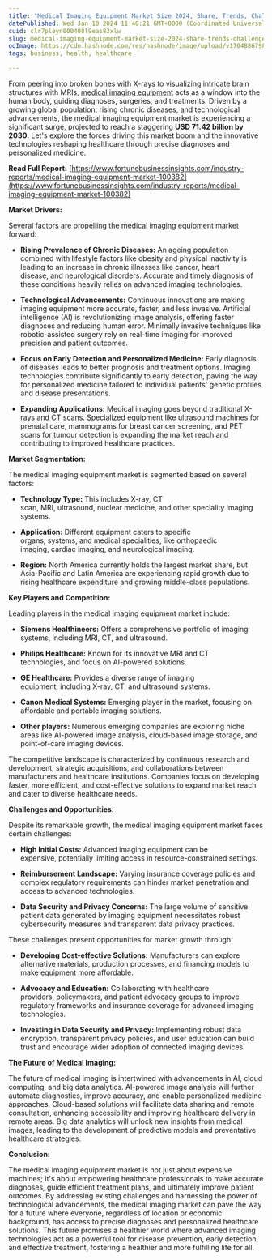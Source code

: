 ```yaml
---
title: "Medical Imaging Equipment Market Size 2024, Share, Trends, Challenges & Opportunities"
datePublished: Wed Jan 10 2024 11:40:21 GMT+0000 (Coordinated Universal Time)
cuid: clr7pleyn000408l9eas83xlw
slug: medical-imaging-equipment-market-size-2024-share-trends-challenges-opportunities
ogImage: https://cdn.hashnode.com/res/hashnode/image/upload/v1704886798290/423ad472-7845-466b-b8ed-585cfa7685ba.gif
tags: business, health, healthcare

---
```


From peering into broken bones with X-rays to visualizing intricate brain structures with MRIs, [medical imaging equipment](https://www.fortunebusinessinsights.com/industry-reports/medical-imaging-equipment-market-100382) acts as a window into the human body, guiding diagnoses, surgeries, and treatments. Driven by a growing global population, rising chronic diseases, and technological advancements, the medical imaging equipment market is experiencing a significant surge, projected to reach a staggering **USD 71.42 billion by 2030**. Let's explore the forces driving this market boom and the innovative technologies reshaping healthcare through precise diagnoses and personalized medicine.

**Read Full Report:** [https://www.fortunebusinessinsights.com/industry-reports/medical-imaging-equipment-market-100382](https://www.fortunebusinessinsights.com/industry-reports/medical-imaging-equipment-market-100382)

**Market Drivers:**

Several factors are propelling the medical imaging equipment market forward:

* **Rising Prevalence of Chronic Diseases:** An ageing population combined with lifestyle factors like obesity and physical inactivity is leading to an increase in chronic illnesses like cancer, heart disease, and neurological disorders. Accurate and timely diagnosis of these conditions heavily relies on advanced imaging technologies.
    
* **Technological Advancements:** Continuous innovations are making imaging equipment more accurate, faster, and less invasive. Artificial intelligence (AI) is revolutionizing image analysis, offering faster diagnoses and reducing human error. Minimally invasive techniques like robotic-assisted surgery rely on real-time imaging for improved precision and patient outcomes.
    
* **Focus on Early Detection and Personalized Medicine:** Early diagnosis of diseases leads to better prognosis and treatment options. Imaging technologies contribute significantly to early detection, paving the way for personalized medicine tailored to individual patients' genetic profiles and disease presentations.
    
* **Expanding Applications:** Medical imaging goes beyond traditional X-rays and CT scans. Specialized equipment like ultrasound machines for prenatal care, mammograms for breast cancer screening, and PET scans for tumour detection is expanding the market reach and contributing to improved healthcare practices.
    

**Market Segmentation:**

The medical imaging equipment market is segmented based on several factors:

* **Technology Type:** This includes X-ray, CT scan, MRI, ultrasound, nuclear medicine, and other speciality imaging systems.
    
* **Application:** Different equipment caters to specific organs, systems, and medical specialities, like orthopaedic imaging, cardiac imaging, and neurological imaging.
    
* **Region:** North America currently holds the largest market share, but Asia-Pacific and Latin America are experiencing rapid growth due to rising healthcare expenditure and growing middle-class populations.
    

**Key Players and Competition:**

Leading players in the medical imaging equipment market include:

* **Siemens Healthineers:** Offers a comprehensive portfolio of imaging systems, including MRI, CT, and ultrasound.
    
* **Philips Healthcare:** Known for its innovative MRI and CT technologies, and focus on AI-powered solutions.
    
* **GE Healthcare:** Provides a diverse range of imaging equipment, including X-ray, CT, and ultrasound systems.
    
* **Canon Medical Systems:** Emerging player in the market, focusing on affordable and portable imaging solutions.
    
* **Other players:** Numerous emerging companies are exploring niche areas like AI-powered image analysis, cloud-based image storage, and point-of-care imaging devices.
    

The competitive landscape is characterized by continuous research and development, strategic acquisitions, and collaborations between manufacturers and healthcare institutions. Companies focus on developing faster, more efficient, and cost-effective solutions to expand market reach and cater to diverse healthcare needs.

**Challenges and Opportunities:**

Despite its remarkable growth, the medical imaging equipment market faces certain challenges:

* **High Initial Costs:** Advanced imaging equipment can be expensive, potentially limiting access in resource-constrained settings.
    
* **Reimbursement Landscape:** Varying insurance coverage policies and complex regulatory requirements can hinder market penetration and access to advanced technologies.
    
* **Data Security and Privacy Concerns:** The large volume of sensitive patient data generated by imaging equipment necessitates robust cybersecurity measures and transparent data privacy practices.
    

These challenges present opportunities for market growth through:

* **Developing Cost-effective Solutions:** Manufacturers can explore alternative materials, production processes, and financing models to make equipment more affordable.
    
* **Advocacy and Education:** Collaborating with healthcare providers, policymakers, and patient advocacy groups to improve regulatory frameworks and insurance coverage for advanced imaging technologies.
    
* **Investing in Data Security and Privacy:** Implementing robust data encryption, transparent privacy policies, and user education can build trust and encourage wider adoption of connected imaging devices.
    

**The Future of Medical Imaging:**

The future of medical imaging is intertwined with advancements in AI, cloud computing, and big data analytics. AI-powered image analysis will further automate diagnostics, improve accuracy, and enable personalized medicine approaches. Cloud-based solutions will facilitate data sharing and remote consultation, enhancing accessibility and improving healthcare delivery in remote areas. Big data analytics will unlock new insights from medical images, leading to the development of predictive models and preventative healthcare strategies.

**Conclusion:**

The medical imaging equipment market is not just about expensive machines; it's about empowering healthcare professionals to make accurate diagnoses, guide efficient treatment plans, and ultimately improve patient outcomes. By addressing existing challenges and harnessing the power of technological advancements, the medical imaging market can pave the way for a future where everyone, regardless of location or economic background, has access to precise diagnoses and personalized healthcare solutions. This future promises a healthier world where advanced imaging technologies act as a powerful tool for disease prevention, early detection, and effective treatment, fostering a healthier and more fulfilling life for all.